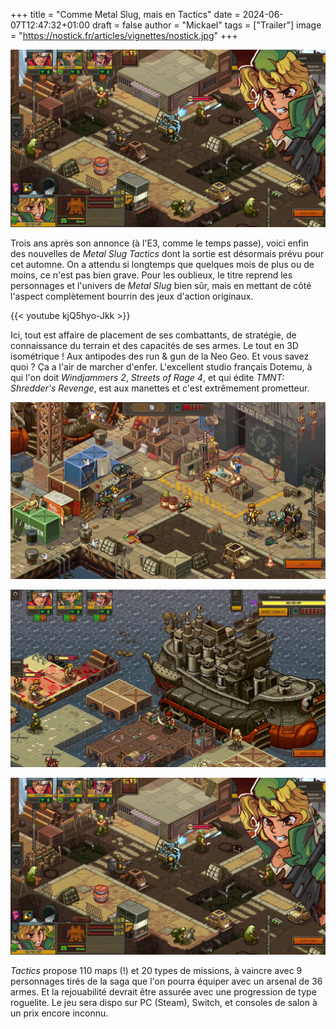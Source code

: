 +++
title = "Comme Metal Slug, mais en Tactics"
date = 2024-06-07T12:47:32+01:00
draft = false
author = "Mickael"
tags = ["Trailer"]
image = "https://nostick.fr/articles/vignettes/nostick.jpg"
+++

![Metal Slug Tactics](Metal-Slug-Tactics-3.jpg "")

Trois ans après son annonce (à l'E3, comme le temps passe), voici enfin des nouvelles de *Metal Slug Tactics* dont la sortie est désormais prévu pour cet automne. On a attendu si longtemps que quelques mois de plus ou de moins, ce n'est pas bien grave. Pour les oublieux, le titre reprend les personnages et l'univers de *Metal Slug* bien sûr, mais en mettant de côté l'aspect complètement bourrin des jeux d'action originaux.

{{< youtube kjQ5hyo-Jkk >}} 

Ici, tout est affaire de placement de ses combattants, de stratégie, de connaissance du terrain et des capacités de ses armes. Le tout en 3D isométrique ! Aux antipodes des run & gun de la Neo Geo. Et vous savez quoi ? Ça a l'air de marcher d'enfer. L'excellent studio français Dotemu, à qui l'on doit *Windjammers 2*, *Streets of Rage 4*, et qui édite *TMNT: Shredder's Revenge*, est aux manettes et c'est extrêmement prometteur.

![Metal Slug Tactics](Metal-Slug-Tactics-1.jpg "")

![Metal Slug Tactics](Metal-Slug-Tactics-2.jpg "")

![Metal Slug Tactics](Metal-Slug-Tactics-3.jpg "")

*Tactics* propose 110 maps (!) et 20 types de missions, à vaincre avec 9 personnages tirés de la saga que l'on pourra équiper avec un arsenal de 36 armes. Et la rejouabilité devrait être assurée avec une progression de type roguelite. Le jeu sera dispo sur PC (Steam), Switch, et consoles de salon à un prix encore inconnu.